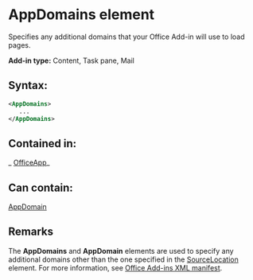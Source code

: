 
# AppDomains element
Specifies any additional domains that your Office Add-in will use to load pages.

 **Add-in type:** Content, Task pane, Mail


## Syntax:


```XML
<AppDomains>
   ...
</AppDomains>
```


## Contained in:

 _ [OfficeApp](../../reference/manifest/officeapp.md)_


## Can contain:

[AppDomain](../../reference/manifest/appdomain.md)


## Remarks

The  **AppDomains** and **AppDomain** elements are used to specify any additional domains other than the one specified in the [SourceLocation](../../reference/manifest/sourcelocation.md) element. For more information, see [Office Add-ins XML manifest](http://msdn.microsoft.com/library/4139ff24-afac-472a-af7d-9d069587ac9b%28Office.15%29.aspx#bk_Preventing_Navigation).

